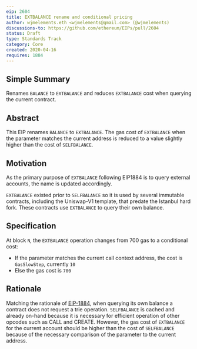 ```yaml
---
eip: 2604
title: EXTBALANCE rename and conditional pricing
author: wjmelements.eth <wjmelements@gmail.com> (@wjmelements)
discussions-to: https://github.com/ethereum/EIPs/pull/2604
status: Draft
type: Standards Track
category: Core
created: 2020-04-16
requires: 1884
---
```


## Simple Summary
Renames `BALANCE` to `EXTBALANCE` and reduces `EXTBALANCE` cost when querying the current contract.


## Abstract
This EIP renames `BALANCE` to `EXTBALANCE`.
The gas cost of `EXTBALANCE` when the parameter matches the current address is reduced to a value slightly higher than the cost of `SELFBALANCE`.


## Motivation
As the primary purpose of `EXTBALANCE` following EIP1884 is to query external accounts, the name is updated accordingly.

`EXTBALANCE` existed prior to `SELFBALANCE` so it is used by several immutable contracts, including the Uniswap-V1 template, that predate the Istanbul hard fork.
These contracts use `EXTBALANCE` to query their own balance.

## Specification

At block `N`, the `EXTBALANCE` operation changes from 700 gas to a conditional cost:
- If the parameter matches the current call context address, the cost is `GasSlowStep`, currently `10`
- Else the gas cost is `700`

## Rationale
Matching the rationale of [EIP-1884](./eip-1884.md), when querying its own balance a contract does not request a trie operation.
`SELFBALANCE` is cached and already on-hand because it is necessary for efficient operation of other opcodes such as CALL and CREATE.
However, the gas cost of `EXTBALANCE` for the current account should be higher than the cost of `SELFBALANCE` because of the necessary comparison of the parameter to the current address.
